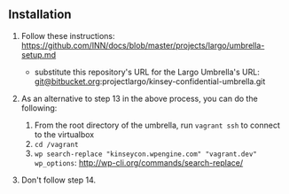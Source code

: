 ## Installation

1. Follow these instructions: https://github.com/INN/docs/blob/master/projects/largo/umbrella-setup.md
	- substitute this repository's URL for the Largo Umbrella's URL: git@bitbucket.org:projectlargo/kinsey-confidential-umbrella.git

2. As an alternative to step 13 in the above process, you can do the following:
	1. From the root directory of the umbrella, run `vagrant ssh` to connect to the virtualbox
	2. `cd /vagrant`
	3. `wp search-replace "kinseycon.wpengine.com" "vagrant.dev" wp_options`: http://wp-cli.org/commands/search-replace/

3. Don't follow step 14.
